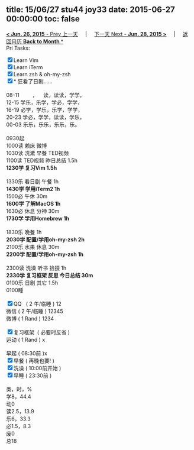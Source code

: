 title: 15/06/27 stu44 joy33
date: 2015-06-27 00:00:00
toc: false
---
[**< Jun. 26, 2015** - Prev 上一天](/lifelogs/2015/06/d26.html) &nbsp; &nbsp; | &nbsp; &nbsp; [下一天 Next - **Jun. 28, 2015 >**](/lifelogs/2015/06/d28.html) &nbsp; &nbsp; |  &nbsp; &nbsp; [返回月历 **Back to Month ^**](/lifelogs/2015/06/index.html)
<br/>Pri Tasks:</strong></div><div><input type="checkbox" checked="true" />Learn Vim</div><div><input type="checkbox" checked="true" />Learn iTerm</div><div><input type="checkbox" checked="true" />Learn zsh & oh-my-zsh</div><div><input type="checkbox" checked="true" />* 狂看了日剧……<br/></div><div><div><br clear="none"/></div></div><div>08-11         ，    读，读读，学学，</div><div>12-15 学乐，乐学，学必，学学，</div><div>16-19 必学，学乐，乐学，学学，</div><div>20-23 学必，学学，读读，学乐，</div><div>00-03 乐乐，乐乐，乐乐，乐。</div><div><br clear="none"/></div><div>0930起</div><div>1000读 赖床 微博</div><div>1030读 洗漱 早餐 TED视频</div><div>1100读 TED视频 昨日总结 1.5h</div><div><strong>1230学 复习Vim 1.5h</strong></div><div><br clear="none"/></div><div>1330乐 看日剧 午餐 1h</div><div><strong>1430学 学用iTerm2 1h</strong></div><div>1500必 午休 30m</div><div><b>1600学 了解MacOS 1h</b></div><div>1630必 休息 分神 30m</div><div><b>1730学 学用Homebrew 1h</b></div><div><br/></div><div>1830乐 晚餐 1h</div><div><strong>2030学 配置/学用oh-my-zsh 2h</strong></div><div>2100乐 水果 休息 30m</div><div><strong>2200学 配置/学用oh-my-zsh 1h</strong></div><div><br/></div><div>2300读 洗澡 听书 拾掇 1h</div><div><b>2330学 复习框架 反思 今日总结 30m</b></div><div>0100乐 日剧 其它 1.5h</div><div>0100睡</div><div><br clear="none"/></div><div><input type="checkbox" checked="true" />QQ   ( 2 午/临睡 ) 12</div><div><en-todo/>微信 ( 2 午/临睡 ) 12345</div><div><en-todo/>微博 ( 1 Rand ) 1234</div><div><br/></div><div><div><input type="checkbox" checked="true" />复习框架  ( 必要时反省 ) </div></div><div><en-todo/>运动 ( 1 Rand ) x</div><div><br/></div><div><en-todo/>早起 ( 08:30前 )x</div><div><input type="checkbox" checked="true" />早餐 ( 再晚也要! )</div><div><input type="checkbox" checked="true" />洗澡 ( 10:00前开始 )<br/></div><div><input type="checkbox" checked="true" />早睡 ( 23:30前 )</div><div><br clear="none"/></div><div>类，时，%<br clear="none"/>学8，44.4<br clear="none"/>动0</div><div>读2.5，13.9</div><div>乐6，33.3</div><div>必1.5，8.3<br clear="none"/>废0<br clear="none"/>总18</div>